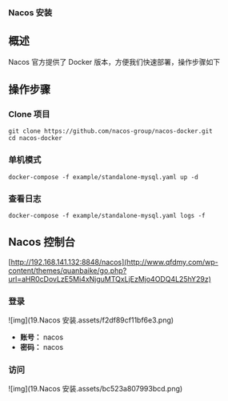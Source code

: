### Nacos 安装



## 概述

Nacos 官方提供了 Docker 版本，方便我们快速部署，操作步骤如下

## 操作步骤

### Clone 项目

```
git clone https://github.com/nacos-group/nacos-docker.git
cd nacos-docker
```

### 单机模式

```
docker-compose -f example/standalone-mysql.yaml up -d
```

### 查看日志

```
docker-compose -f example/standalone-mysql.yaml logs -f
```

## Nacos 控制台

[http://192.168.141.132:8848/nacos](http://www.qfdmy.com/wp-content/themes/quanbaike/go.php?url=aHR0cDovLzE5Mi4xNjguMTQxLjEzMjo4ODQ4L25hY29z)

### 登录

![img](19.Nacos 安装.assets/f2df89cf11bf6e3.png)

- **账号：** nacos
- **密码：** nacos

### 访问

![img](19.Nacos 安装.assets/bc523a807993bcd.png)